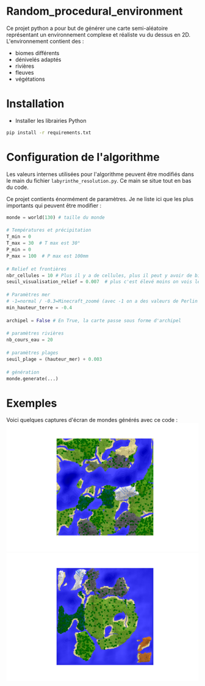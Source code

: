 # Random_procedural_environment
Ce projet python a pour but de générer une carte semi-aléatoire représentant un environnement complexe et réaliste vu du dessus en 2D. L'environnement contient des :
- biomes différents
- dénivelés adaptés
- rivières
- fleuves
- végétations

# Installation
- Installer les librairies Python
```sh
pip install -r requirements.txt
```

# Configuration de l'algorithme
Les valeurs internes utilisées pour l'algorithme peuvent être modifiés dans le main du fichier `labyrinthe_resolution.py`. Ce main se situe tout en bas du code.

Ce projet contients énormément de paramètres. Je ne liste ici que les plus importants qui peuvent être modifier :

```python
monde = world(130) # taille du monde

# Températures et précipitation
T_min = 0
T_max = 30  # T max est 30°
P_min = 0
P_max = 100  # P max est 100mm

# Relief et frontières
nbr_cellules = 10 # Plus il y a de cellules, plus il peut y avoir de biomes différents. Mais, attention, ca dépend aussi de la taille des cartes de Perlin de températures et précipitations 
seuil_visualisation_relief = 0.007  # plus c'est élevé moins on vois le relief

# Paramètres mer
# -1=normal / -0.3=Minecraft_zoomé (avec -1 on a des valeurs de Perlin entre [-1 , 1]) / ne pas faire plus que 1 (car bezier non défini au dessus)
min_hauteur_terre = -0.4

archipel = False # En True, la carte passe sous forme d'archipel

# paramètres rivières
nb_cours_eau = 20

# paramètres plages
seuil_plage = (hauteur_mer) + 0.003

# génération
monde.generate(...)
```

# Exemples
Voici quelques captures d'écran de mondes générés avec ce code : 
![Screenshot of aa continent map](/pictures/continent_01.png)
![Screenshot of a archipelago map](/pictures/archipel_01.png)
